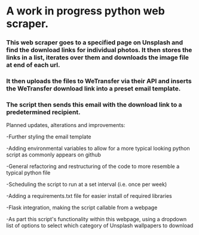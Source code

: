 # A work in progress python web scraper.

### This web scraper goes to a specified page on Unsplash and find the download links for individual photos. It then stores the links in a list, iterates over them and downloads the image file at end of each url.

### It then uploads the files to WeTransfer via their API and inserts the WeTransfer download link into a preset email template.

### The script then sends this email with the download link to a predetermined recipient.


Planned updates, alterations and improvements:

-Further styling the email template

-Adding environmental variables to allow for a more typical looking python script
as commonly appears on github

-General refactoring and restructuring of the code to more resemble a typical python file

-Scheduling the script to run at a set interval (i.e. once per week)

-Adding a requirements.txt file for easier install of required libraries

-Flask integration, making the script callable from a webpage

-As part this script's functionality within this webpage, using a dropdown list
of options to select which category of Unsplash wallpapers to download